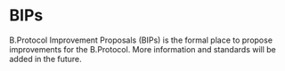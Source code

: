 # BIPs
B.Protocol Improvement Proposals (BIPs) is the formal place to propose improvements for the B.Protocol.
More information and standards will be added in the future.
